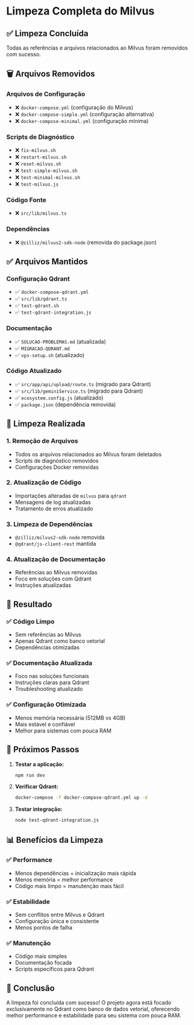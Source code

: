 # Limpeza Completa do Milvus

## ✅ Limpeza Concluída

Todas as referências e arquivos relacionados ao Milvus foram removidos com sucesso.

## 🗑️ Arquivos Removidos

### Arquivos de Configuração

- ❌ `docker-compose.yml` (configuração do Milvus)
- ❌ `docker-compose-simple.yml` (configuração alternativa)
- ❌ `docker-compose-minimal.yml` (configuração mínima)

### Scripts de Diagnóstico

- ❌ `fix-milvus.sh`
- ❌ `restart-milvus.sh`
- ❌ `reset-milvus.sh`
- ❌ `test-simple-milvus.sh`
- ❌ `test-minimal-milvus.sh`
- ❌ `test-milvus.js`

### Código Fonte

- ❌ `src/lib/milvus.ts`

### Dependências

- ❌ `@zilliz/milvus2-sdk-node` (removida do package.json)

## ✅ Arquivos Mantidos

### Configuração Qdrant

- ✅ `docker-compose-qdrant.yml`
- ✅ `src/lib/qdrant.ts`
- ✅ `test-qdrant.sh`
- ✅ `test-qdrant-integration.js`

### Documentação

- ✅ `SOLUCAO-PROBLEMAS.md` (atualizada)
- ✅ `MIGRACAO-QDRANT.md`
- ✅ `vps-setup.sh` (atualizado)

### Código Atualizado

- ✅ `src/app/api/upload/route.ts` (migrado para Qdrant)
- ✅ `src/lib/geminiService.ts` (migrado para Qdrant)
- ✅ `ecosystem.config.js` (atualizado)
- ✅ `package.json` (dependência removida)

## 🧹 Limpeza Realizada

### 1. Remoção de Arquivos

- Todos os arquivos relacionados ao Milvus foram deletados
- Scripts de diagnóstico removidos
- Configurações Docker removidas

### 2. Atualização de Código

- Importações alteradas de `milvus` para `qdrant`
- Mensagens de log atualizadas
- Tratamento de erros atualizado

### 3. Limpeza de Dependências

- `@zilliz/milvus2-sdk-node` removida
- `@qdrant/js-client-rest` mantida

### 4. Atualização de Documentação

- Referências ao Milvus removidas
- Foco em soluções com Qdrant
- Instruções atualizadas

## 🎯 Resultado

### ✅ Código Limpo

- Sem referências ao Milvus
- Apenas Qdrant como banco vetorial
- Dependências otimizadas

### ✅ Documentação Atualizada

- Foco nas soluções funcionais
- Instruções claras para Qdrant
- Troubleshooting atualizado

### ✅ Configuração Otimizada

- Menos memória necessária (512MB vs 4GB)
- Mais estável e confiável
- Melhor para sistemas com pouca RAM

## 🚀 Próximos Passos

1. **Testar a aplicação:**

   ```bash
   npm run dev
   ```

2. **Verificar Qdrant:**

   ```bash
   docker-compose -f docker-compose-qdrant.yml up -d
   ```

3. **Testar integração:**
   ```bash
   node test-qdrant-integration.js
   ```

## 📊 Benefícios da Limpeza

### ✅ Performance

- Menos dependências = inicialização mais rápida
- Menos memória = melhor performance
- Código mais limpo = manutenção mais fácil

### ✅ Estabilidade

- Sem conflitos entre Milvus e Qdrant
- Configuração única e consistente
- Menos pontos de falha

### ✅ Manutenção

- Código mais simples
- Documentação focada
- Scripts específicos para Qdrant

## 🎉 Conclusão

A limpeza foi concluída com sucesso! O projeto agora está focado exclusivamente no Qdrant como banco de dados vetorial, oferecendo melhor performance e estabilidade para seu sistema com pouca RAM.
